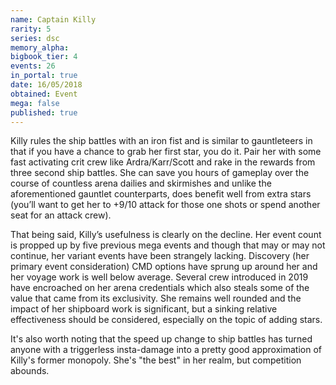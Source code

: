 ```yaml
---
name: Captain Killy
rarity: 5
series: dsc
memory_alpha:
bigbook_tier: 4
events: 26
in_portal: true
date: 16/05/2018
obtained: Event
mega: false
published: true
---
```


Killy rules the ship battles with an iron fist and is similar to gauntleteers in that if you have a chance to grab her first star, you do it. Pair her with some fast activating crit crew like Ardra/Karr/Scott and rake in the rewards from three second ship battles. She can save you hours of gameplay over the course of countless arena dailies and skirmishes and unlike the aforementioned gauntlet counterparts, does benefit well from extra stars (you’ll want to get her to +9/10 attack for those one shots or spend another seat for an attack crew).

That being said, Killy’s usefulness is clearly on the decline. Her event count is propped up by five previous mega events and though that may or may not continue, her variant events have been strangely lacking. Discovery (her primary event consideration) CMD options have sprung up around her and her voyage work is well below average. Several crew introduced in 2019 have encroached on her arena credentials which also steals some of the value that came from its exclusivity. She remains well rounded and the impact of her shipboard work is significant, but a sinking relative effectiveness should be considered, especially on the topic of adding stars.

It's also worth noting that the speed up change to ship battles has turned anyone with a triggerless insta-damage into a pretty good approximation of Killy's former monopoly. She's "the best" in her realm, but competition abounds.
